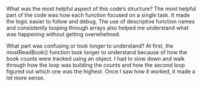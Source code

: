 What was the most helpful aspect of this code’s structure?
The most helpful part of the code was how each function focused on a single task. It made the logic easier to follow and debug. The use of descriptive function names and consistently looping through arrays also helped me understand what was happening without getting overwhelmed.

What part was confusing or took longer to understand?
At first, the mostReadBook() function took longer to understand because of how the book counts were tracked using an object. I had to slow down and walk through how the loop was building the counts and how the second loop figured out which one was the highest. Once I saw how it worked, it made a lot more sense.
